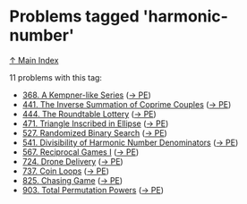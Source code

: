 # Problems tagged 'harmonic-number'

[↑ Main Index](../README.md)

11 problems with this tag:

- [368. A Kempner-like Series](../problems/368.md) ([→ PE](https://projecteuler.net/problem=368))
- [441. The Inverse Summation of Coprime Couples](../problems/441.md) ([→ PE](https://projecteuler.net/problem=441))
- [444. The Roundtable Lottery](../problems/444.md) ([→ PE](https://projecteuler.net/problem=444))
- [471. Triangle Inscribed in Ellipse](../problems/471.md) ([→ PE](https://projecteuler.net/problem=471))
- [527. Randomized Binary Search](../problems/527.md) ([→ PE](https://projecteuler.net/problem=527))
- [541. Divisibility of Harmonic Number Denominators](../problems/541.md) ([→ PE](https://projecteuler.net/problem=541))
- [567. Reciprocal Games I](../problems/567.md) ([→ PE](https://projecteuler.net/problem=567))
- [724. Drone Delivery](../problems/724.md) ([→ PE](https://projecteuler.net/problem=724))
- [737. Coin Loops](../problems/737.md) ([→ PE](https://projecteuler.net/problem=737))
- [825. Chasing Game](../problems/825.md) ([→ PE](https://projecteuler.net/problem=825))
- [903. Total Permutation Powers](../problems/903.md) ([→ PE](https://projecteuler.net/problem=903))
